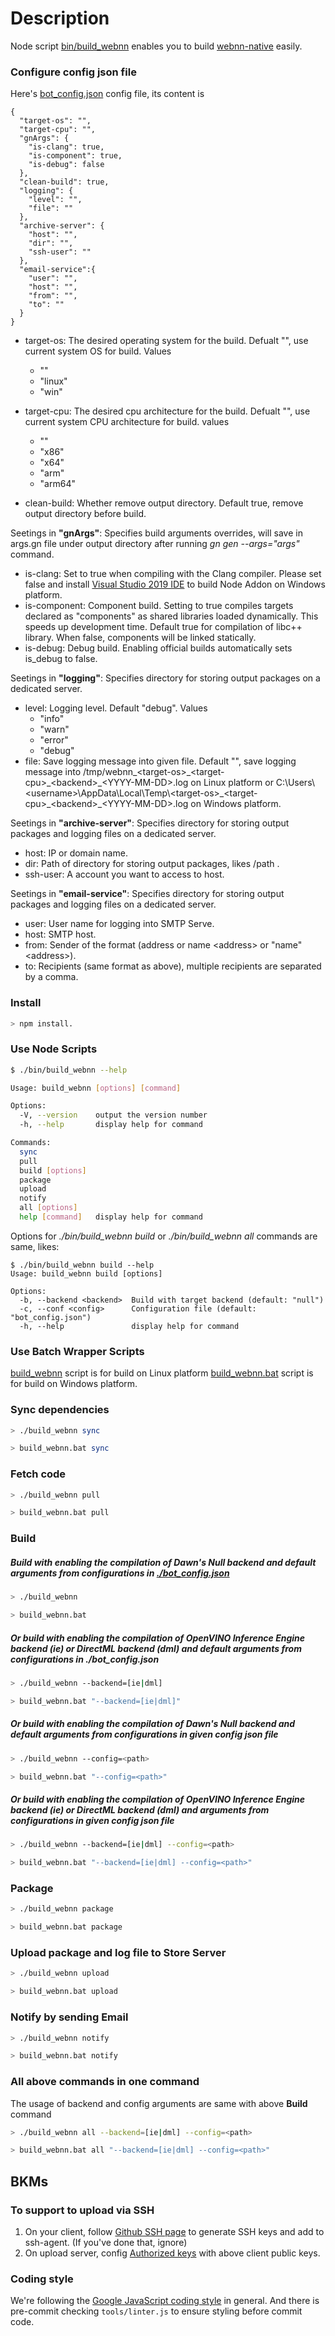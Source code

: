 # Description

Node script [bin/build_webnn](./bin/build_webnn) enables you to build [webnn-native](https://github.com/otcshare/webnn-native) easily.

### Configure config json file
Here's [bot_config.json](./bot_config.json) config file, its content is

```
{
  "target-os": "",
  "target-cpu": "",
  "gnArgs": {
    "is-clang": true,
    "is-component": true,
    "is-debug": false
  },
  "clean-build": true,
  "logging": {
    "level": "",
    "file": ""
  },
  "archive-server": {
    "host": "",
    "dir": "",
    "ssh-user": ""
  },
  "email-service":{
    "user": "",
    "host": "",
    "from": "",
    "to": ""
  }
}
```
- target-os: The desired operating system for the build. Defualt "", use current system OS for build. Values
  - ""
  - "linux"
  - "win"

- target-cpu: The desired cpu architecture for the build. Defualt "", use current system CPU architecture for build. values
  - ""
  - "x86"
  - "x64"
  - "arm"
  - "arm64"

- clean-build: Whether remove output directory. Default true, remove output directory before build.

Seetings in **"gnArgs"**: Specifies build arguments overrides, will save in args.gn file under output directory after running *gn gen --args="args"* command.
- is-clang: Set to true when compiling with the Clang compiler. Please set false and install [Visual Studio 2019 IDE](https://visualstudio.microsoft.com/downloads/) to build Node Addon on Windows platform.
- is-component: Component build. Setting to true compiles targets declared as "components" as shared libraries loaded dynamically. This speeds up development time. Default true for compilation of libc++ library. When false, components will be linked statically.
- is-debug: Debug build. Enabling official builds automatically sets is_debug to false.

Seetings in **"logging"**: Specifies directory for storing output packages on a dedicated server.
- level: Logging level. Default "debug". Values
  - "info"
  - "warn"
  - "error"
  - "debug"
- file: Save logging message into given file. Default "", save logging message into /tmp/webnn_\<target-os\>\_\<target-cpu\>\_\<backend\>\_\<YYYY-MM-DD\>.log on Linux platform or C:\Users\\<username\>\AppData\Local\Temp\\<target-os\>\_\<target-cpu\>\_\<backend\>\_\<YYYY-MM-DD\>.log on Windows platform.

Seetings in **"archive-server"**: Specifies directory for storing output packages and logging files on a dedicated server.
- host: IP or domain name.
- dir: Path of directory for storing output packages, likes /path .
- ssh-user: A account you want to access to host.

Seetings in **"email-service"**: Specifies directory for storing output packages and logging files on a dedicated server.
- user: User name for logging into SMTP Serve.
- host: SMTP host.
- from: Sender of the format (address or name \<address\> or "name" \<address\>).
- to: Recipients (same format as above), multiple recipients are separated by a comma.

### Install
```sh
> npm install.
```

### Use Node Scripts
```sh
$ ./bin/build_webnn --help

Usage: build_webnn [options] [command]

Options:
  -V, --version    output the version number
  -h, --help       display help for command

Commands:
  sync
  pull
  build [options]
  package
  upload
  notify
  all [options]
  help [command]   display help for command
```

Options for *./bin/build_webnn build* or *./bin/build_webnn all* commands are same, likes:
```
$ ./bin/build_webnn build --help
Usage: build_webnn build [options]

Options:
  -b, --backend <backend>  Build with target backend (default: "null")
  -c, --conf <config>      Configuration file (default: "bot_config.json")
  -h, --help               display help for command
```

### Use Batch Wrapper Scripts
[build_webnn](./build_webnn) script is for build on Linux platform
[build_webnn.bat](./build_webnn.bat) script is for build on Windows platform.

### Sync dependencies
```sh
> ./build_webnn sync
```
```sh
> build_webnn.bat sync
```

### Fetch code
```sh
> ./build_webnn pull
```
```sh
> build_webnn.bat pull
```

### Build
##### Build with enabling the compilation of Dawn's Null backend and default arguments from configurations in [./bot_config.json](./bot_config.json)
```sh
> ./build_webnn
```
```sh
> build_webnn.bat
```

##### Or build with enabling the compilation of OpenVINO Inference Engine backend (ie) or DirectML backend (dml) and default arguments from configurations in ./bot_config.json
```sh
> ./build_webnn --backend=[ie|dml]
```
```sh
> build_webnn.bat "--backend=[ie|dml]"
```
##### Or build with enabling the compilation of Dawn's Null backend and default arguments from configurations in given config json file
```sh
> ./build_webnn --config=<path>
```
```sh
> build_webnn.bat "--config=<path>"
```

##### Or build with enabling the compilation of OpenVINO Inference Engine backend (ie) or DirectML backend (dml) and arguments from configurations in given config json file
```sh
> ./build_webnn --backend=[ie|dml] --config=<path>
```
```sh
> build_webnn.bat "--backend=[ie|dml] --config=<path>"
```

### Package
```sh
> ./build_webnn package
```
```sh
> build_webnn.bat package
```

### Upload package and log file to Store Server
```sh
> ./build_webnn upload
```
```sh
> build_webnn.bat upload
```

### Notify by sending Email
```sh
> ./build_webnn notify
```
```sh
> build_webnn.bat notify
```

### All above commands in one command
The usage of backend and config arguments are same with above **Build** command

```sh
> ./build_webnn all --backend=[ie|dml] --config=<path>
```
```sh
> build_webnn.bat all "--backend=[ie|dml] --config=<path>"
```

## BKMs
### To support to upload via SSH
1. On your client, follow [Github SSH page](https://help.github.com/articles/connecting-to-github-with-ssh/) to generate SSH keys and add to ssh-agent. (If you've done that, ignore)
2. On upload server, config [Authorized keys](https://www.ssh.com/ssh/authorized_keys/) with above client public keys.

### Coding style
We're following the [Google JavaScript coding style](https://google.github.io/styleguide/jsguide.html) in general. And there is pre-commit checking `tools/linter.js` to ensure styling before commit code.